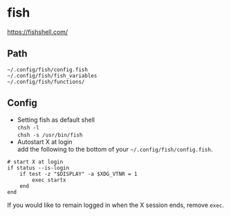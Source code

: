 # fish
https://fishshell.com/

## Path
`~/.config/fish/config.fish`  
`~/.config/fish/fish_variables`  
`~/.config/fish/functions/`

## Config
- Setting fish as default shell  
`chsh -l`  
`chsh -s /usr/bin/fish`
- Autostart X at login  
add the following to the bottom of your `~/.config/fish/config.fish`.
```
# start X at login
if status --is-login
    if test -z "$DISPLAY" -a $XDG_VTNR = 1
        exec startx
    end
end
```  
If you would like to remain logged in when the X session ends, remove `exec`.
